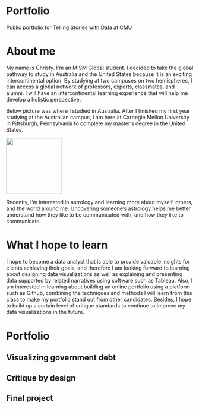 # Portfolio
Public portfolio for Telling Stories with Data at CMU

# About me
My name is Christy. I'm an MISM Global student. I decided to take the global pathway to study in Australia and the United States because it is an exciting intercontinental option. By studying at two campuses on two hemispheres, I can access a global network of professors, experts, classmates, and alumni. I will have an intercontinental learning experience that will help me develop a holistic perspective. 

Below picture was where I studied in Australia. After I finished my first year studying at the Australian campus, I am here at Carnegie Mellon University in Pittsburgh, Pennsylvania to complete my master’s degree in the United States.

<img src="https://user-images.githubusercontent.com/116990977/198948699-526a6296-aaad-4cdb-a821-0366421dc592.jpg" width="150"/>

Recently, I’m interested in astrology and learning more about myself, others, and the world around me. Uncovering someone’s astrology helps me better understand how they like to be communicated with, and how they like to communicate.

# What I hope to learn
I hope to become a data analyst that is able to provide valuable insights for clients achieving their goals, and therefore I am looking forward to learning about designing data visualizations as well as explaining and presenting data supported by related narratives using software such as Tableau. Also, I am interested in learning about building an online portfolio using a platform such as Github, combining the techniques and methods I will learn from this class to make my portfolio stand out from other candidates. Besides, I hope to build up a certain level of critique standards to continue to improve my data visualizations in the future. 

# Portfolio
## Visualizing government debt
## Critique by design
## Final project
